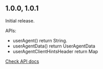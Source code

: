 ## 1.0.0, 1.0.1

Initial release.

APIs:
  - userAgent() return String.
  - userAgentData() return UserAgentData
  - userAgentClientHintsHeader return Map

[Check API docs](https://pub.dev/documentation/ua_client_hints/latest/ua_client_hints/ua_client_hints-library.html)
